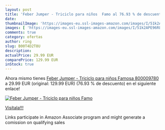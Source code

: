 ```yaml
---
layout: post
title: 'Feber Jumper - Triciclo para niños  Famo al 76.93 % de descuento'
date: 
thumbnailImage: 'https://images-eu.ssl-images-amazon.com/images/I/51k2APE96RL._SL200_.jpg'
images: [ 'https://images-eu.ssl-images-amazon.com/images/I/51k2APE96RL._SL200_.jpg' ]
comments: true
category: ofertas
author: ring
slug: B00T4D2T8U
description:
actualPrice: 29.99 EUR
comparePrice: 129.99 EUR
inStock: true
---
```


Ahora mismo tienes [Feber Jumper - Triciclo para niños  Famosa 800009780 ](https://www.amazon.es/dp/B00T4D2T8U/?tag=tolees-21) a 29.99 EUR (original: 129.99 EUR) (76.93 %  de descuento) en el siguiente enlace!

[![Feber Jumper - Triciclo para niños  Famo](https://images-eu.ssl-images-amazon.com/images/I/51k2APE96RL._SL200_.jpg)](https://www.amazon.es/dp/B00T4D2T8U/?tag=tolees-21)

[Visítala!!!](https://www.amazon.es/dp/B00T4D2T8U/?tag=tolees-21)

Links participate in Amazon Associate program and might generate a comission on qualifying sales
